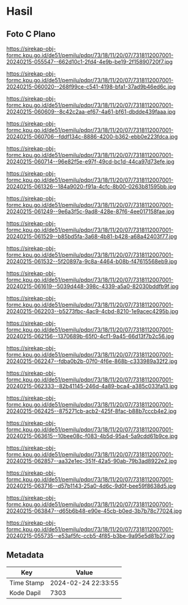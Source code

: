 # Hasil

## Foto C Plano

https://sirekap-obj-formc.kpu.go.id/de51/pemilu/pdpr/73/18/11/20/07/7318112007001-20240215-055547--662d10c1-2fd4-4e9b-be19-2f15890720f7.jpg

https://sirekap-obj-formc.kpu.go.id/de51/pemilu/pdpr/73/18/11/20/07/7318112007001-20240215-060020--268f99ce-c541-4198-bfa1-37ad9b46ed6c.jpg

https://sirekap-obj-formc.kpu.go.id/de51/pemilu/pdpr/73/18/11/20/07/7318112007001-20240215-060609--8c42c2aa-ef67-4a61-bf61-dbdde439faaa.jpg

https://sirekap-obj-formc.kpu.go.id/de51/pemilu/pdpr/73/18/11/20/07/7318112007001-20240215-060706--fddf134c-8886-4200-b362-ebb0e223fdca.jpg

https://sirekap-obj-formc.kpu.go.id/de51/pemilu/pdpr/73/18/11/20/07/7318112007001-20240215-060714--96e82f5e-e97f-49cd-bc1d-44ca97d73efe.jpg

https://sirekap-obj-formc.kpu.go.id/de51/pemilu/pdpr/73/18/11/20/07/7318112007001-20240215-061326--184a9020-f91a-4cfc-8b00-0263b81595bb.jpg

https://sirekap-obj-formc.kpu.go.id/de51/pemilu/pdpr/73/18/11/20/07/7318112007001-20240215-061249--9e6a3f5c-9ad8-428e-87f6-4ee017158fae.jpg

https://sirekap-obj-formc.kpu.go.id/de51/pemilu/pdpr/73/18/11/20/07/7318112007001-20240215-061529--b85bd5fa-3a68-4b81-b428-a68a42403f77.jpg

https://sirekap-obj-formc.kpu.go.id/de51/pemilu/pdpr/73/18/11/20/07/7318112007001-20240215-061532--5f20897a-9c8a-4464-b08b-f47615568eb9.jpg

https://sirekap-obj-formc.kpu.go.id/de51/pemilu/pdpr/73/18/11/20/07/7318112007001-20240215-061619--5039d448-398c-4339-a5a0-82030bddfb9f.jpg

https://sirekap-obj-formc.kpu.go.id/de51/pemilu/pdpr/73/18/11/20/07/7318112007001-20240215-062203--b5273fbc-4ac9-4cbd-8210-1e9acec4295b.jpg

https://sirekap-obj-formc.kpu.go.id/de51/pemilu/pdpr/73/18/11/20/07/7318112007001-20240215-062156--1370689b-65f0-4cf1-9a45-66d13f7b2c56.jpg

https://sirekap-obj-formc.kpu.go.id/de51/pemilu/pdpr/73/18/11/20/07/7318112007001-20240215-062247--fdba0b2b-07f0-4f6e-868b-c333989a32f2.jpg

https://sirekap-obj-formc.kpu.go.id/de51/pemilu/pdpr/73/18/11/20/07/7318112007001-20240215-062333--82b41145-246d-4a89-bca4-a385c033fa13.jpg

https://sirekap-obj-formc.kpu.go.id/de51/pemilu/pdpr/73/18/11/20/07/7318112007001-20240215-062425--875271cb-acb2-425f-8fac-b88b7cccb4e2.jpg

https://sirekap-obj-formc.kpu.go.id/de51/pemilu/pdpr/73/18/11/20/07/7318112007001-20240215-063615--10bee08c-f083-4b5d-95a4-5a9cdd61b9ce.jpg

https://sirekap-obj-formc.kpu.go.id/de51/pemilu/pdpr/73/18/11/20/07/7318112007001-20240215-062857--aa32e1ec-351f-42a5-90ab-79b3ad8922e2.jpg

https://sirekap-obj-formc.kpu.go.id/de51/pemilu/pdpr/73/18/11/20/07/7318112007001-20240215-063716--d57b1143-25a0-4d6c-9d0f-bee59f8638d5.jpg

https://sirekap-obj-formc.kpu.go.id/de51/pemilu/pdpr/73/18/11/20/07/7318112007001-20240215-063847--d65b6b48-e90e-45cb-b0ed-3b7b78c77024.jpg

https://sirekap-obj-formc.kpu.go.id/de51/pemilu/pdpr/73/18/11/20/07/7318112007001-20240215-055735--e53af5fc-ccb5-4f85-b3be-9a95e5d81b27.jpg


## Metadata

| Key        | Value               |
| ---------- | ------------------- |
| Time Stamp | 2024-02-24 22:33:55 |
| Kode Dapil | 7303                |



